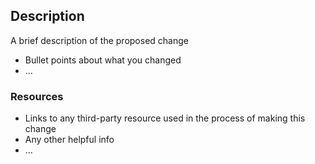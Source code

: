 ## Description
A brief description of the proposed change

* Bullet points about what you changed
* ...

### Resources
* Links to any third-party resource used in the process of making this change
* Any other helpful info
* ...
